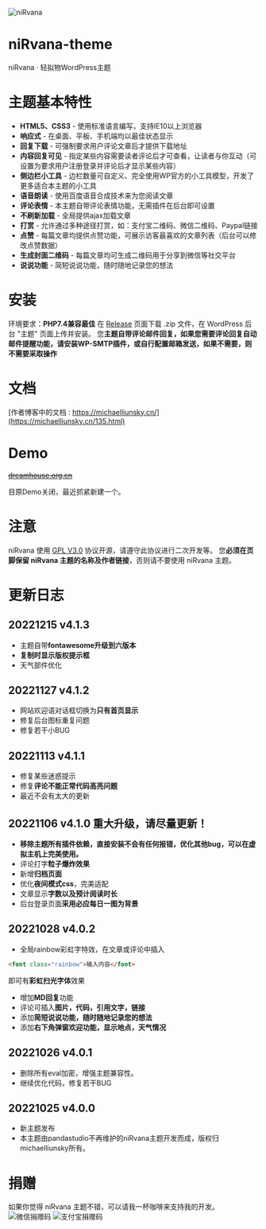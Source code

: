 ![niRvana](https://michaelliunsky.cn/wp-content/uploads/2022/10/screenshot.png)

# niRvana-theme
niRvana · 轻拟物WordPress主题
# 主题基本特性
+ **HTML5、CSS3** - 使用标准语言编写，支持IE10以上浏览器
+ **响应式** - 在桌面、平板、手机端均以最佳状态显示
+ **回复下载** - 可强制要求用户评论文章后才提供下载地址
+ **内容回复可见** - 指定某些内容需要读者评论后才可查看，让读者与你互动（可设置为要求用户注册登录并评论后才显示某些内容）
+ **侧边栏小工具** - 边栏数量可自定义、完全使用WP官方的小工具模型，开发了更多适合本主题的小工具
+ **语音朗读** - 使用百度语音合成技术来为您阅读文章
+ **评论表情** - 本主题自带评论表情功能，无需插件在后台即可设置
+ **不刷新加载** - 全局提供ajax加载文章
+ **打赏** - 允许通过多种途径打赏，如：支付宝二维码、微信二维码、Paypal链接
+ **点赞** - 每篇文章均提供点赞功能，可展示访客最喜欢的文章列表（后台可以修改点赞数据）
+ **生成封面二维码** - 每篇文章均可生成二维码用于分享到微信等社交平台
+ **说说功能** - 简短说说功能，随时随地记录您的想法

# 安装

环境要求：**PHP7.4兼容最佳**
在 [Release](https://github.com/michaelliunsky/niRvana-theme/releases) 页面下载 .zip 文件，在 WordPress 后台 "主题" 页面上传并安装。
您**主题自带评论邮件回复，如果您需要评论回复自动邮件提醒功能，请安装WP-SMTP插件，或自行配置邮箱发送，如果不需要，则不需要采取操作**

# 文档

[作者博客中的文档 : https://michaelliunsky.cn/](https://michaelliunsky.cn/135.html)

# Demo

~~[dreamhouse.org.cn](https://dreamhouse.org.cn)~~

目原Demo关闭，最近抓紧新建一个。

# 注意

niRvana 使用 [GPL V3.0](https://github.com/michaelliunsky/niRvana-theme/blob/main/LICENSE) 协议开源，请遵守此协议进行二次开发等。
您**必须在页脚保留 niRvana 主题的名称及作者链接**，否则请不要使用 niRvana 主题。

# 更新日志

## 20221215 v4.1.3
+ 主题自带**fontawesome升级到六版本**
+ **复制时显示版权提示框**
+ 天气部件优化

## 20221127 v4.1.2
+ 网站欢迎语对话框切换为**只有首页显示**
+ 修复后台图标重复问题
+ 修复若干小BUG

## 20221113 v4.1.1
+ 修复某些迷惑提示
+ 修复**评论不能正常代码高亮问题**
+ 最近不会有太大的更新

## 20221106 v4.1.0 重大升级，请尽量更新！
+ **移除主题所有插件依赖，直接安装不会有任何报错，优化其他bug，可以在虚拟主机上完美使用。**
+ 评论打字**粒子爆炸效果**
+ 新增**归档页面**
+ 优化**夜间模式css**，完美适配
+ 文章显示**字数以及预计阅读时长**
+ 后台登录页面**采用必应每日一图为背景**

## 20221028 v4.0.2
+ 全局rainbow彩虹字特效，在文章或评论中插入
```html
<font class="rainbow">输入内容</font>
```
即可有**彩虹扫光字体**效果
+ 增加**MD回复**功能
+ 评论可插入**图片，代码，引用文字，链接**
+ 添加**简短说说功能，随时随地记录您的想法**
+ 添加**右下角弹窗欢迎功能，显示地点，天气情况**

## 20221026 v4.0.1
+ 删除所有eval加密，增强主题兼容性。
+ 继续优化代码，修复若干BUG

## 20221025 v4.0.0
+ 新主题发布
+ 本主题由pandastudio不再维护的niRvana主题开发而成，版权归michaelliunsky所有。

# 捐赠
如果你觉得 niRvana 主题不错，可以请我一杯咖啡来支持我的开发。
![微信捐赠码](https://michaelliunsky.cn/wp-content/uploads/2022/08/wechat.jpg)
![支付宝捐赠码](https://michaelliunsky.cn/wp-content/uploads/2022/08/alipay.jpg)
